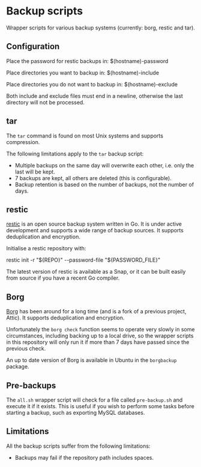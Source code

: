 # Backup scripts

Wrapper scripts for various backup systems (currently: borg, restic and tar).

## Configuration

Place the password for restic backups in: $(hostname)-password

Place directories you want to backup in: $(hostname)-include

Place directories you do not want to backup in: $(hostname)-exclude

Both include and exclude files must end in a newline, otherwise the last directory will not be processed.

## tar

The `tar` command is found on most Unix systems and supports compression.

The following limitations apply to the `tar` backup script:

 * Multiple backups on the same day will overwrite each other, i.e. only the last will be kept.
 * 7 backups are kept, all others are deleted (this is configurable).
 * Backup retention is based on the number of backups, not the number of days.

## restic

[restic](https://restic.net/) is an open source backup system written in Go. It is under active development and supports a wide range of backup sources. It supports deduplication and encryption.

Initialise a restic repository with:

restic init -r "${REPO}" --password-file "${PASSWORD_FILE}"

The latest version of restic is available as a Snap, or it can be built easily from source if you have a recent Go compiler.

## Borg

[Borg](https://www.borgbackup.org/) has been around for a long time (and is a fork of a previous project, Attic). It supports deduplication and encryption.

Unfortunately the `borg check` function seems to operate very slowly in some circumstances, including backing up to a local drive, so the wrapper scripts in this repository will only run it if more than 7 days have passed since the previous check.

An up to date version of Borg is available in Ubuntu in the `borgbackup` package.

## Pre-backups

The `all.sh` wrapper script will check for a file called `pre-backup.sh` and
execute it if it exists. This is useful if you wish to perform some tasks
before starting a backup, such as exporting MySQL databases.

## Limitations

All the backup scripts suffer from the following limitations:

 * Backups may fail if the repository path includes spaces.

